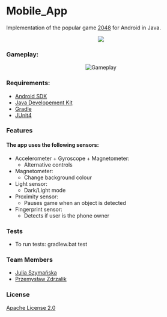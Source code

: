 # Mobile_App
Implementation of the popular game [2048](https://en.wikipedia.org/wiki/2048_(video_game)) for Android in Java. 


<p align="center">
<a href="https://play.google.com/store/apps/details?id=com.game.a2048_app">
<img src="http://cust234.vereinsmeier.com/files/img/Grisu-NOe/google-play.png"/>
</a>
</p>


### Gameplay:
<p align="center">

<img src="https://github.com/JuliaSzymanska/Mobile_App/blob/master/.github/video/gameplay.gif" alt="Gameplay" />

</p>

### Requirements:
* [Android SDK](https://developer.android.com/studio)
* [Java Developement Kit](https://www.oracle.com/pl/java/technologies/javase-downloads.html)
* [Gradle](https://gradle.org/)
* [JUnit4](https://junit.org/junit4/)

### Features
#### The app uses the following sensors:
* Accelerometer + Gyroscope + Magnetometer:
    * Alternative controls
* Magnetometer:
    * Change background colour
* Light sensor:
    * Dark/Light mode
* Proximity sensor:
    * Pauses game when an object is detected
* Fingerprint sensor:
    * Detects if user is the phone owner

### Tests

- To run tests: gradlew.bat test

### Team Members
* [Julia Szymańska](https://github.com/JuliaSzymanska)
* [Przemysław Zdrzalik](https://github.com/ZdrzalikPrzemyslaw)

### License

[Apache License 2.0](https://github.com/JuliaSzymanska/Mobile_App/blob/master/LICENSE)


